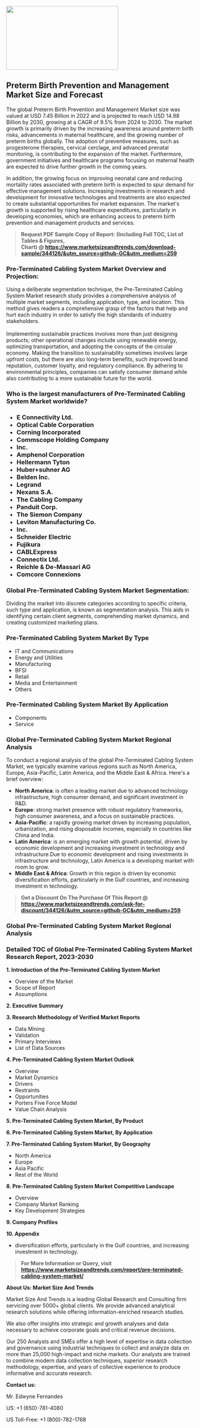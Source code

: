<p><img class="alignnone size-medium wp-image-20088" src="https://ffe5etoiles.com/wp-content/uploads/2024/12/MST1-300x171.png" alt="" width="300" height="171" /></p><h2>Preterm Birth Prevention and Management Market Size and Forecast</h2><p>The global Preterm Birth Prevention and Management Market size was valued at USD 7.45 Billion in 2022 and is projected to reach USD 14.98 Billion by 2030, growing at a CAGR of 9.5% from 2024 to 2030. The market growth is primarily driven by the increasing awareness around preterm birth risks, advancements in maternal healthcare, and the growing number of preterm births globally. The adoption of preventive measures, such as progesterone therapies, cervical cerclage, and advanced prenatal monitoring, is contributing to the expansion of the market. Furthermore, government initiatives and healthcare programs focusing on maternal health are expected to drive further growth in the coming years.</p><p>In addition, the growing focus on improving neonatal care and reducing mortality rates associated with preterm birth is expected to spur demand for effective management solutions. Increasing investments in research and development for innovative technologies and treatments are also expected to create substantial opportunities for market expansion. The market's growth is supported by rising healthcare expenditures, particularly in developing economies, which are enhancing access to preterm birth prevention and management products and services.</p></p><blockquote id="" class=""><strong>Request PDF Sample Copy of Report: (Including Full TOC, List of Tables &amp; Figures, Chart)&nbsp;@&nbsp;<strong><a href="https://www.marketsizeandtrends.com/download-sample/344126/&utm_source=github-GC&utm_medium=259" target="_blank">https://www.marketsizeandtrends.com/download-sample/344126/&utm_source=github-GC&utm_medium=259</a></strong></strong></blockquote><h3 id="" class="">Pre-Terminated Cabling System Market&nbsp;Overview and Projection:</h3><p id="" class="">Using a deliberate segmentation technique, the Pre-Terminated Cabling System Market research study provides a comprehensive analysis of multiple market segments, including application, type, and location. This method gives readers a comprehensive grasp of the factors that help and hurt each industry in order to satisfy the high standards of industry stakeholders. <br /> <br />Implementing sustainable practices involves more than just designing products; other operational changes include using renewable energy, optimizing transportation, and adopting the concepts of the circular economy. Making the transition to sustainability sometimes involves large upfront costs, but there are also long-term benefits, such improved brand reputation, customer loyalty, and regulatory compliance. By adhering to environmental principles, companies can satisfy consumer demand while also contributing to a more sustainable future for the world.</p><h3 id="" class="">Who is the largest manufacturers of&nbsp;Pre-Terminated Cabling System Market worldwide?</h3><h3 class=""><p><ul><li>E Connectivity Ltd. </li><li> Optical Cable Corporation </li><li> Corning Incorporated </li><li> Commscope Holding Company </li><li> Inc. </li><li> Amphenol Corporation </li><li> Hellermann Tyton </li><li> Huber+suhner AG </li><li> Belden Inc. </li><li> Legrand </li><li> Nexans S.A. </li><li> The Cabling Company </li><li> Panduit Corp. </li><li> The Siemon Company </li><li> Leviton Manufacturing Co. </li><li> Inc. </li><li> Schneider Electric </li><li> Fujikura </li><li> CABLExpress </li><li> Connectix Ltd. </li><li> Reichle & De-Massari AG </li><li> Comcore Connexions</li></ul></p></h3><h3 id="" class="">Global&nbsp;Pre-Terminated Cabling System Market Segmentation:</h3><p id="" class="">Dividing the market into discrete categories according to specific criteria, such type and application, is known as segmentation analysis. This aids in identifying certain client segments, comprehending market dynamics, and creating customized marketing plans.</p><h3 id="" class="">Pre-Terminated Cabling System Market&nbsp;By Type</h3><p><p><ul><li>IT and Communications</li><li> Energy and Utilities</li><li> Manufacturing</li><li> BFSI</li><li> Retail</li><li> Media and Entertainment</li><li> Others</p></li></ul></p></p><h3 id="" class="">Pre-Terminated Cabling System Market&nbsp;By Application</h3><p class=""><p><ul><li>Components</li><li> Service</li></ul></p></p><h3 id="" class="">Global Pre-Terminated Cabling System Market Regional Analysis</h3><p id="" class="">To conduct a regional analysis of the global Pre-Terminated Cabling System Market, we typically examine various regions such as North America, Europe, Asia-Pacific, Latin America, and the Middle East &amp; Africa. Here's a brief overview:</p><ul><li><strong>North America</strong>: is often a leading market due to advanced technology infrastructure, high consumer demand, and significant investment in R&amp;D.</li><li><strong>Europe</strong>: strong market presence with robust regulatory frameworks, high consumer awareness, and a focus on sustainable practices.</li><li><strong>Asia-Pacific</strong>: a rapidly growing market driven by increasing population, urbanization, and rising disposable incomes, especially in countries like China and India.</li><li><strong>Latin America</strong>: is an emerging market with growth potential, driven by economic development and increasing investment in technology and infrastructure.Due to economic development and rising investments in infrastructure and technology, Latin America is a developing market with room to grow.</li><li><strong>Middle East &amp; Africa</strong>: Growth in this region is driven by economic diversification efforts, particularly in the Gulf countries, and increasing investment in technology.</li></ul><blockquote id="" class=""><strong>Get a Discount On The Purchase Of This Report @ <strong><a href="https://www.marketsizeandtrends.com/ask-for-discount/344126/&utm_source=github-GC&utm_medium=259" target="_blank">https://www.marketsizeandtrends.com/ask-for-discount/344126/&utm_source=github-GC&utm_medium=259</a></strong></strong></blockquote><h3 id="" class="">Global Pre-Terminated Cabling System Market Regional Analysis</h3><h3 id="" class="">Detailed TOC of Global Pre-Terminated Cabling System Market Research Report, 2023-2030</h3><p id="" class=""><strong>1. Introduction of the Pre-Terminated Cabling System Market</strong></p><ul><li>Overview of the Market</li><li>Scope of Report</li><li>Assumptions</li></ul><p id="" class=""><strong>2. Executive Summary</strong></p><p id="" class=""><strong>3. Research Methodology of Verified Market Reports</strong></p><ul><li>Data Mining</li><li>Validation</li><li>Primary Interviews</li><li>List of Data Sources</li></ul><p id="" class=""><strong>4. Pre-Terminated Cabling System Market Outlook</strong></p><ul><li>Overview</li><li>Market Dynamics</li><li>Drivers</li><li>Restraints</li><li>Opportunities</li><li>Porters Five Force Model</li><li>Value Chain Analysis</li></ul><p id="" class=""><strong>5. Pre-Terminated Cabling System Market, By Product</strong></p><p id="" class=""><strong>6. Pre-Terminated Cabling System Market, By Application</strong></p><p id="" class=""><strong>7. Pre-Terminated Cabling System Market, By Geography</strong></p><ul><li>North America</li><li>Europe</li><li>Asia Pacific</li><li>Rest of the World</li></ul><p id="" class=""><strong>8. Pre-Terminated Cabling System Market Competitive Landscape</strong></p><ul><li>Overview</li><li>Company Market Ranking</li><li>Key Development Strategies</li></ul><p id="" class=""><strong>9. Company Profiles</strong></p><p id="" class=""><strong>10. Appendix</strong></p><ul><li>diversification efforts, particularly in the Gulf countries, and increasing investment in technology.</li></ul><blockquote id="" class=""><strong>For More Information or Query, visit <strong><strong><a href="https://www.marketsizeandtrends.com/report/pre-terminated-cabling-system-market/" target="_blank">https://www.marketsizeandtrends.com/report/pre-terminated-cabling-system-market/</a></strong></strong></strong></blockquote><p id="" class=""><strong>About Us: Market Size And Trends</strong></p><p id="" class="">Market Size And Trends is a leading Global Research and Consulting firm servicing over 5000+ global clients. We provide advanced analytical research solutions while offering information-enriched research studies.</p><p id="" class="">We also offer insights into strategic and growth analyses and data necessary to achieve corporate goals and critical revenue decisions.</p><p id="" class="">Our 250 Analysts and SMEs offer a high level of expertise in data collection and governance using industrial techniques to collect and analyze data on more than 25,000 high-impact and niche markets. Our analysts are trained to combine modern data collection techniques, superior research methodology, expertise, and years of collective experience to produce informative and accurate research.</p><p id="" class=""><strong>Contact us:</strong></p><p id="" class="">Mr. Edwyne Fernandes</p><p id="" class="">US: +1 (650)-781-4080</p><p id="" class="">US Toll-Free: +1 (800)-782-1768</p>
